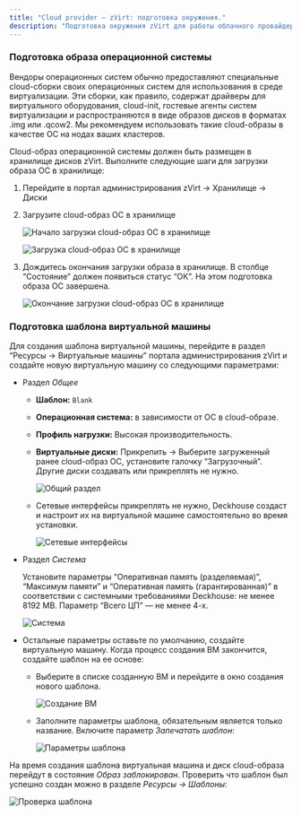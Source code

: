 ```yaml
---
title: "Cloud provider — zVirt: подготовка окружения."
description: "Подготовка окружения zVirt для работы облачного провайдера Deckhouse."
---
```


<!-- AUTHOR! Don't forget to update getting started if necessary -->

### Подготовка образа операционной системы

Вендоры операционных систем обычно предоставляют специальные cloud-сборки своих операционных систем для использования в среде виртуализации. Эти сборки, как правило, содержат драйверы для виртуального оборудования, cloud-init, гостевые агенты систем виртуализации и распространяются в виде образов дисков в форматах .img или .qcow2. Мы рекомендуем использовать такие cloud-образы в качестве ОС на нодах ваших кластеров.

Cloud-образ операционной системы должен быть размещен в хранилище дисков zVirt. Выполните следующие шаги для загрузки образа ОС в хранилище:

1. Перейдите в портал администрирования zVirt -> Хранилище -> Диски
2. Загрузите cloud-образ ОС в хранилище

   ![ Начало загрузки cloud-образ ОС в хранилище ](../../images/030-cloud-provider-zvirt/template/step_env_01.png)

   ![ Загрузка cloud-образ ОС в хранилище ](../../images/030-cloud-provider-zvirt/template/step_env_02.png)

3. Дождитесь окончания загрузки образа в хранилище. В столбце “Состояние” должен появиться статус “ОК”. На этом подготовка образа ОС завершена.

   ![ Окончание загрузки cloud-образ ОС в хранилище ](../../images/030-cloud-provider-zvirt/template/step_env_03.png)

### Подготовка шаблона виртуальной машины

Для создания шаблона виртуальной машины, перейдите в раздел “Ресурсы -> Виртуальные машины” портала администрирования zVirt и создайте новую виртуальную машину со следующими параметрами:

- Раздел _Общее_
  - **Шаблон:** `Blank`
  - **Операционная система:** в зависимости от ОС в cloud-образе.
  - **Профиль нагрузки:** Высокая производительность.
  - **Виртуальные диски:** Прикрепить -> Выберите загруженный ранее cloud-образ ОС, установите галочку “Загрузочный”. Другие диски создавать или прикреплять не нужно.

    ![ Общий раздел ](../../images/030-cloud-provider-zvirt/template/step_env_04.png)

  - Сетевые интерфейсы прикреплять не нужно, Deckhouse создаст и настроит их на виртуальной машине самостоятельно во время установки.

    ![ Сетевые интерфейсы ](../../images/030-cloud-provider-zvirt/template/step_env_05.png)

- Раздел _Система_

  Установите параметры “Оперативная память (разделяемая)”, “Максимум памяти” и “Оперативная память (гарантированная)” в соответствии с системными требованиями Deckhouse: не менее 8192 MB. Параметр “Всего ЦП” — не менее 4-х.

  ![ Система ](../../images/030-cloud-provider-zvirt/template/step_env_06.png)

- Остальные параметры оставьте по умолчанию, создайте виртуальную машину. Когда процесс создания ВМ закончится, создайте шаблон на ее основе:

  - Выберите в списке созданную ВМ и перейдите в окно создания нового шаблона.

    ![ Создание ВМ ](../../images/030-cloud-provider-zvirt/template/step_env_07.png)

  - Заполните параметры шаблона, обязательным является только название. Включите параметр _Запечатать шаблон_:

    ![ Параметры шаблона ](../../images/030-cloud-provider-zvirt/template/step_env_08.png)

На время создания шаблона виртуальная машина и диск cloud-образа перейдут в состояние _Образ заблокирован_. Проверить что шаблон был успешно создан можно в разделе _Ресурсы -> Шаблоны_:

![ Проверка шаблона ](../../images/030-cloud-provider-zvirt/template/step_env_09.png)
